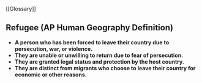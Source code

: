 [[Glossary]]
## Refugee (AP Human Geography Definition)

* **A person who has been forced to leave their country due to persecution, war, or violence.**
* **They are unable or unwilling to return due to fear of persecution.**
* **They are granted legal status and protection by the host country.**
* **They are distinct from migrants who choose to leave their country for economic or other reasons.** 
